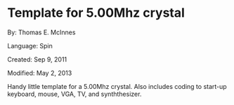 # Template for 5.00Mhz crystal

By: Thomas E. McInnes

Language: Spin

Created: Sep 9, 2011

Modified: May 2, 2013

Handy little template for a 5.00Mhz crystal. Also includes coding to start-up keyboard, mouse, VGA, TV, and synththesizer.
